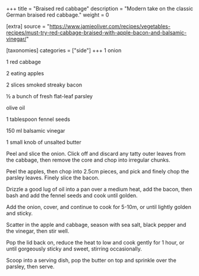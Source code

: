 +++
title = "Braised red cabbage"
description = "Modern take on the classic German braised red cabbage."
weight = 0

[extra]
source = "https://www.jamieoliver.com/recipes/vegetables-recipes/must-try-red-cabbage-braised-with-apple-bacon-and-balsamic-vinegar/"

[taxonomies]
categories = ["side"]
+++
1 onion

1 red cabbage

2 eating apples

2 slices smoked streaky bacon

½ a bunch of fresh flat-leaf parsley

olive oil

1 tablespoon fennel seeds

150 ml balsamic vinegar

1 small knob of unsalted butter
<!-- sep -->
Peel and slice the onion.
Click off and discard any tatty outer leaves from the cabbage, then remove the core and chop into irregular chunks.

Peel the apples, then chop into 2.5cm pieces, and pick and finely chop the parsley leaves.
Finely slice the bacon.

Drizzle a good lug of oil into a pan over a medium heat, add the bacon, then bash and add the fennel seeds and cook until golden.

Add the onion, cover, and continue to cook for 5-10m, or until lightly golden and sticky.

Scatter in the apple and cabbage, season with sea salt, black pepper and the vinegar, then stir well.

Pop the lid back on, reduce the heat to low and cook gently for 1 hour, or until gorgeously sticky and sweet, stirring occasionally.

Scoop into a serving dish, pop the butter on top and sprinkle over the parsley, then serve.
